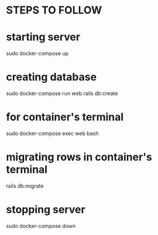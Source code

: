 # STEPS TO FOLLOW

# starting server  
sudo docker-compose up  

# creating database  
sudo docker-compose run web rails db:create  

# for container's terminal  
sudo docker-compose exec web bash  

# migrating rows in container's terminal  
rails db:migrate  

# stopping server  
sudo docker-compose down  

